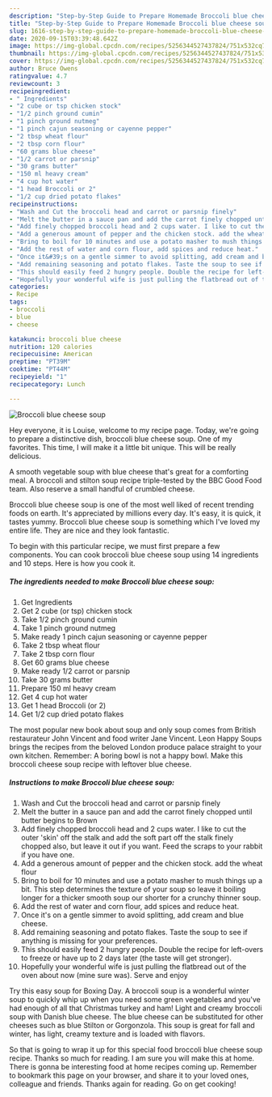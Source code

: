 ```yaml
---
description: "Step-by-Step Guide to Prepare Homemade Broccoli blue cheese soup"
title: "Step-by-Step Guide to Prepare Homemade Broccoli blue cheese soup"
slug: 1616-step-by-step-guide-to-prepare-homemade-broccoli-blue-cheese-soup
date: 2020-09-15T03:39:48.642Z
image: https://img-global.cpcdn.com/recipes/5256344527437824/751x532cq70/broccoli-blue-cheese-soup-recipe-main-photo.jpg
thumbnail: https://img-global.cpcdn.com/recipes/5256344527437824/751x532cq70/broccoli-blue-cheese-soup-recipe-main-photo.jpg
cover: https://img-global.cpcdn.com/recipes/5256344527437824/751x532cq70/broccoli-blue-cheese-soup-recipe-main-photo.jpg
author: Bruce Owens
ratingvalue: 4.7
reviewcount: 3
recipeingredient:
- " Ingredients"
- "2 cube or tsp chicken stock"
- "1/2 pinch ground cumin"
- "1 pinch ground nutmeg"
- "1 pinch cajun seasoning or cayenne pepper"
- "2 tbsp wheat flour"
- "2 tbsp corn flour"
- "60 grams blue cheese"
- "1/2 carrot or parsnip"
- "30 grams butter"
- "150 ml heavy cream"
- "4 cup hot water"
- "1 head Broccoli or 2"
- "1/2 cup dried potato flakes"
recipeinstructions:
- "Wash and Cut the broccoli head and carrot or parsnip finely"
- "Melt the butter in a sauce pan and add the carrot finely chopped until butter begins to Brown"
- "Add finely chopped broccoli head and 2 cups water. I like to cut the outer &#39;skin&#39; off the stalk and add the soft part off the stalk finely chopped also, but leave it out if you want. Feed the scraps to your rabbit if you have one."
- "Add a generous amount of pepper and the chicken stock. add the wheat flour"
- "Bring to boil for 10 minutes and use a potato masher to mush things up a bit. This step determines the texture of your soup so leave it boiling longer for a thicker smooth soup our shorter for a crunchy thinner soup."
- "Add the rest of water and corn flour, add spices and reduce heat."
- "Once it&#39;s on a gentle simmer to avoid splitting, add cream and blue cheese."
- "Add remaining seasoning and potato flakes. Taste the soup to see if anything is missing for your preferences."
- "This should easily feed 2 hungry people. Double the recipe for left-overs to freeze or have up to 2 days later (the taste will get stronger)."
- "Hopefully your wonderful wife is just pulling the flatbread out of the oven about now (mine sure was). Serve and enjoy"
categories:
- Recipe
tags:
- broccoli
- blue
- cheese

katakunci: broccoli blue cheese 
nutrition: 120 calories
recipecuisine: American
preptime: "PT39M"
cooktime: "PT44M"
recipeyield: "1"
recipecategory: Lunch

---
```



![Broccoli blue cheese soup](https://img-global.cpcdn.com/recipes/5256344527437824/751x532cq70/broccoli-blue-cheese-soup-recipe-main-photo.jpg)

Hey everyone, it is Louise, welcome to my recipe page. Today, we're going to prepare a distinctive dish, broccoli blue cheese soup. One of my favorites. This time, I will make it a little bit unique. This will be really delicious.

A smooth vegetable soup with blue cheese that&#39;s great for a comforting meal. A broccoli and stilton soup recipe triple-tested by the BBC Good Food team. Also reserve a small handful of crumbled cheese.

Broccoli blue cheese soup is one of the most well liked of recent trending foods on earth. It's appreciated by millions every day. It's easy, it is quick, it tastes yummy. Broccoli blue cheese soup is something which I've loved my entire life. They are nice and they look fantastic.


To begin with this particular recipe, we must first prepare a few components. You can cook broccoli blue cheese soup using 14 ingredients and 10 steps. Here is how you cook it.

<!--inarticleads1-->

##### The ingredients needed to make Broccoli blue cheese soup:

1. Get  Ingredients
1. Get 2 cube (or tsp) chicken stock
1. Take 1/2 pinch ground cumin
1. Take 1 pinch ground nutmeg
1. Make ready 1 pinch cajun seasoning or cayenne pepper
1. Take 2 tbsp wheat flour
1. Take 2 tbsp corn flour
1. Get 60 grams blue cheese
1. Make ready 1/2 carrot or parsnip
1. Take 30 grams butter
1. Prepare 150 ml heavy cream
1. Get 4 cup hot water
1. Get 1 head Broccoli (or 2)
1. Get 1/2 cup dried potato flakes


The most popular new book about soup and only soup comes from British restaurateur John Vincent and food writer Jane Vincent. Leon Happy Soups brings the recipes from the beloved London produce palace straight to your own kitchen. Remember: A boring bowl is not a happy bowl. Make this broccoli cheese soup recipe with leftover blue cheese. 

<!--inarticleads2-->

##### Instructions to make Broccoli blue cheese soup:

1. Wash and Cut the broccoli head and carrot or parsnip finely
1. Melt the butter in a sauce pan and add the carrot finely chopped until butter begins to Brown
1. Add finely chopped broccoli head and 2 cups water. I like to cut the outer &#39;skin&#39; off the stalk and add the soft part off the stalk finely chopped also, but leave it out if you want. Feed the scraps to your rabbit if you have one.
1. Add a generous amount of pepper and the chicken stock. add the wheat flour
1. Bring to boil for 10 minutes and use a potato masher to mush things up a bit. This step determines the texture of your soup so leave it boiling longer for a thicker smooth soup our shorter for a crunchy thinner soup.
1. Add the rest of water and corn flour, add spices and reduce heat.
1. Once it&#39;s on a gentle simmer to avoid splitting, add cream and blue cheese.
1. Add remaining seasoning and potato flakes. Taste the soup to see if anything is missing for your preferences.
1. This should easily feed 2 hungry people. Double the recipe for left-overs to freeze or have up to 2 days later (the taste will get stronger).
1. Hopefully your wonderful wife is just pulling the flatbread out of the oven about now (mine sure was). Serve and enjoy


Try this easy soup for Boxing Day. A broccoli soup is a wonderful winter soup to quickly whip up when you need some green vegetables and you&#39;ve had enough of all that Christmas turkey and ham! Light and creamy broccoli soup with Danish blue cheese. The blue cheese can be substituted for other cheeses such as blue Stilton or Gorgonzola. This soup is great for fall and winter, has light, creamy texture and is loaded with flavors. 

So that is going to wrap it up for this special food broccoli blue cheese soup recipe. Thanks so much for reading. I am sure you will make this at home. There is gonna be interesting food at home recipes coming up. Remember to bookmark this page on your browser, and share it to your loved ones, colleague and friends. Thanks again for reading. Go on get cooking!
